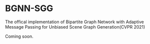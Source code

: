 # BGNN-SGG
The offical implementation of Bipartite Graph Network with Adaptive Message Passing for Unbiased Scene Graph Generation(CVPR 2021)

Coming soon.
